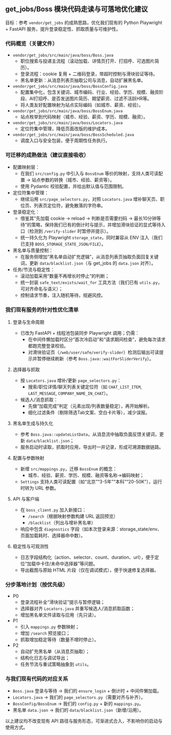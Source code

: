 ## get_jobs/Boss 模块代码走读与可落地优化建议

目标：参考 `vendor/get_jobs` 的成熟思路，优化我们现有的 Python Playwright + FastAPI 服务，提升登录稳定性、抓取质量与可维护性。

### 代码概览（关键文件）
- `vendor/get_jobs/src/main/java/boss/Boss.java`
  - 职位搜索与投递主流程（滚动加载、详情页打开、打招呼、可选图片简历）。
  - 登录流程：cookie 复用 + 二维码登录，带超时控制与滑块验证等待。
  - 黑名单更新：从消息列表页抽取公司与消息，自动扩展黑名单。
- `vendor/get_jobs/src/main/java/boss/BossConfig.java`
  - 配置集中化，包含关键词、城市编码、行业、经验、学历、规模、融资阶段、AI打招呼、是否发送图片简历、期望薪资、过滤不活跃HR等。
  - 将人类友好配置映射为站点实际编码（如城市、薪资、经验）。
- `vendor/get_jobs/src/main/java/boss/BossEnum.java`
  - 站点枚举到代码映射（城市、经验、薪资、学历、规模、融资）。
- `vendor/get_jobs/src/main/java/boss/Locators.java`
  - 定位符集中管理，降低页面改版的维护成本。
- `vendor/get_jobs/src/main/java/boss/BossScheduled.java`
  - 调度入口与安全包装，便于周期性任务执行。

### 可迁移的成熟做法（建议直接吸收）
- 配置映射层：
  - 在我们 `src/config.py` 中引入与 `BossEnum` 等价的映射，支持人类可读配置 → 站点参数的转换（城市、经验、薪资等）。
  - 使用 Pydantic 校验配置，并给出默认值与范围限制。
- 定位符集中管理：
  - 继续沿用 `src/page_selectors.py`，对照 `Locators.java` 增补聊天页、职位页、列表页定位符，避免散落的字符串。
- 登录稳定化：
  - 借鉴其“先加载 cookie → reload → 判断是否需要扫码 → 最长10分钟等待”的策略，保持我们已有的倒计时与提示，并增加滑块验证的显式等待入口（检测到 `/verify-slider` 时暂停并提示）。
  - 统一持久化为 Playwright `storage_state`，同时兼容从 ENV 注入（我们已支持 `BOSS_STORAGE_STATE_JSON/FILE`）。
- 黑名单与质量控制：
  - 在服务侧增加“黑名单自动扩充逻辑”，从消息列表页抽取负面回复关键词，更新 `data/blacklist.json`（与 get_jobs 的 `data.json` 对齐）。
- 任务/节流与稳定性：
  - 滚动加载采用“数量不再增长时停止”的判断；
  - 统一封装 `safe_text/exists/wait_for` 工具方法（我们已有 `utils.py`，可对齐命名与语义）；
  - 控制请求节奏，注入随机等待，规避风控。

### 我们现有服务的针对性优化清单
1) 登录与生命周期
   - 已改为 FastAPI + 线程池包装同步 Playwright 调用；仍需：
     - 在中间件懒加载时区分“首次冷启动”和“请求期间检查”，避免每次请求都跑完整登录校验。
     - 对滑块验证页（`/web/user/safe/verify-slider`）检测后输出可读提示并暂停继续刷新（参考 `Boss.java::waitForSliderVerify`）。

2) 选择器与抓取
   - 按 `Locators.java` 增补/更新 `page_selectors.py`：
     - 搜索/职位详情/聊天列表关键定位符（如 `CHAT_LIST_ITEM`, `LAST_MESSAGE`, `COMPANY_NAME_IN_CHAT`）。
   - 候选人/消息抓取：
     - 先做“加载完成”判定（元素出现/列表数量稳定），再开始解析。
     - 细化过滤条件（剔除筛选Tab文案、空白卡片等），减少误报。

3) 黑名单生成与持久化
   - 参考 `Boss.java::updateListData`，从消息流中抽取负面反馈关键词，更新 `data/blacklist.json`；
   - 服务启动时读取，抓取时应用，导出时一并记录，形成可溯源数据链路。

4) 配置与参数映射
   - 新增 `src/mappings.py`，迁移 `BossEnum` 的概念：
     - 城市、经验、薪资、学历、规模、融资等名称→编码映射；
   - `Settings` 支持人类可读配置（如“北京”“3-5年”“本科”“20-50K”），运行时转为 URL 参数。

5) API 与客户端
   - 在 `boss_client.py` 加入新接口：
     - `/search`（根据映射参数构建 URL 返回预览）
     - `/blacklist`（列出与增补黑名单）
   - 响应中包含 `diagnostics` 字段（如本次登录来源：storage_state/env、页面加载耗时、选择器命中数）。

6) 稳定性与可观测性
   - 日志字段结构化（action、selector、count、duration、url），便于定位“加载中卡住/未命中选择器”等问题。
   - 导出截图与原始 HTML 片段（仅在调试模式），便于快速修复选择器。

### 分步落地计划（按优先级）
- P0
  - 登录流程补全“滑块验证”提示与暂停逻辑；
  - 选择器对齐 `Locators.java` 并重写候选人/消息抓取函数；
  - 增加黑名单文件读取与应用（先只读）。
- P1
  - 引入 `mappings.py` 参数映射；
  - 增加 `/search` 预览接口；
  - 抓取增加稳定等待（数量不增时停止）。
- P2
  - 自动扩充黑名单（从消息页抽取）；
  - 结构化日志与调试导出；
  - 任务节流与重试策略抽象到 `utils`。

### 与我们现有代码的对应关系
- `Boss.java` 登录与等待 → 我们的 `ensure_login` + 倒计时 + 中间件懒加载。
- `Locators.java` → 我们的 `page_selectors.py`（需要对齐与补齐）。
- `BossConfig/BossEnum` → 我们的 `config.py` + 新的 `mappings.py`。
- 黑名单 `data.json` → 我们的 `data/blacklist.json`（新增/沿用）。

以上建议均不改变现有 API 路径与服务形态，可渐进式合入，不影响你的启动与使用方式。


